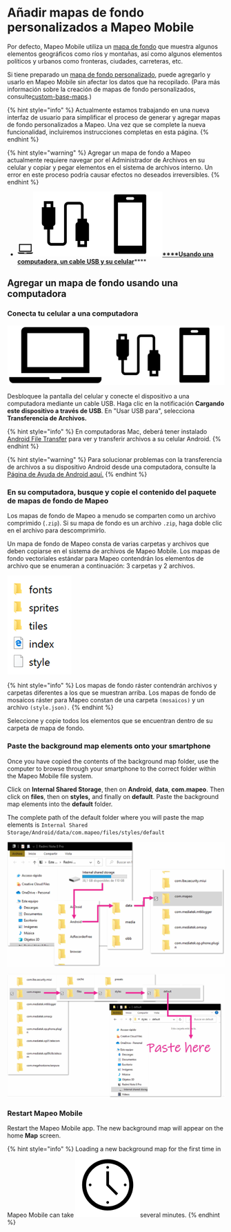 # Añadir mapas de fondo personalizados a  Mapeo Mobile

Por defecto, Mapeo Mobile utiliza un [mapa de fondo](../will-mapeo-work-out-of-the-box-for-me/default-base-map.md) que muestra algunos elementos geográficos como ríos y montañas, así como algunos elementos políticos y urbanos como fronteras, ciudades, carreteras, etc.&#x20;

Si tiene preparado un [mapa de fondo personalizado](../customization-options/custom-base-maps/), puede agregarlo y usarlo en Mapeo Mobile sin afectar los datos que ha recopilado. (Para más información sobre la creación de mapas de fondo personalizados, consulte[custom-base-maps](../customization-options/custom-base-maps/ "mention").)

{% hint style="info" %}
Actualmente estamos trabajando en una nueva interfaz de usuario para simplificar el proceso de generar y agregar mapas de fondo personalizados a Mapeo. Una vez que se complete la nueva funcionalidad, incluiremos instrucciones completas en esta página.
{% endhint %}

{% hint style="warning" %}
Agregar un mapa de fondo a Mapeo actualmente requiere navegar por el Administrador de Archivos en su celular y copiar y pegar elementos en el sistema de archivos interno. Un error en este proceso podría causar efectos no deseados irreversibles.
{% endhint %}

* ****[<img src="../../.gitbook/assets/laptop-icon.png" alt="" data-size="line">****<img src="../../.gitbook/assets/image (40).png" alt="" data-size="line">****<img src="../../.gitbook/assets/image (9).png" alt="" data-size="line">****](adding-custom-base-maps-to-mapeo-mobile.md#a.-adding-the-base-map-using-a-computer)****[**Usando una computadora, un cable USB y su celular**](adding-custom-base-maps-to-mapeo-mobile.md#agregar-un-mapa-de-fondo-usando-una-computadora)****

## Agregar un mapa de fondo usando una computadora

### Conecta tu celular a una computadora

![](<../../.gitbook/assets/image (22).png>)

Desbloquee la pantalla del celular y conecte el dispositivo a una computadora mediante un cable USB. Haga clic en la notificación **Cargando este dispositivo a través de USB**. En "Usar USB para", selecciona **Transferencia de Archivos.**

{% hint style="info" %}
En computadoras Mac, deberá tener instalado [Android File Transfer](https://www.android.com/filetransfer/) para ver y transferir archivos a su celular Android.
{% endhint %}

{% hint style="warning" %}
Para solucionar problemas con la transferencia de archivos a su dispositivo Android desde una computadora, consulte la [Página de Ayuda de Android aquí.](https://support.google.com/android/answer/9064445?hl=en#zippy=%2Cwindows-computer%2Cmac-computer%2Cchromebook)
{% endhint %}

### En su computadora, busque y copie el contenido del paquete de mapas de fondo de Mapeo

Los mapas de fondo de Mapeo a menudo se comparten como un archivo comprimido (`.zip`). Si su mapa de fondo es un archivo `.zip`, haga doble clic en el archivo para descomprimirlo.&#x20;

Un mapa de fondo de Mapeo consta de varias carpetas y archivos que deben copiarse en el sistema de archivos de Mapeo Mobile. Los mapas de fondo vectoriales estándar para Mapeo contendrán los elementos de archivo que se enumeran a continuación: 3 carpetas y 2 archivos.

![](<../../.gitbook/assets/image (3).png>)

{% hint style="info" %}
Los mapas de fondo ráster contendrán archivos y carpetas diferentes a los que se muestran arriba. Los mapas de fondo de mosaicos ráster para Mapeo constan de una carpeta `(mosaicos)` y un archivo `(style.json).`
{% endhint %}

Seleccione y copie todos los elementos que se encuentran dentro de su carpeta de mapa de fondo.

### Paste the background map elements onto your smartphone

Once you have copied the contents of the background map folder, use the computer to browse through your smartphone to the correct folder within the Mapeo Mobile file system.&#x20;

Click on **Internal Shared Storage**, then on **Android**, **data**, **com.mapeo**. Then click on **files**, then on **styles,** and finally on **default**. Paste the background map elements into the **default** folder.&#x20;

The complete path of the default folder where you will paste the map elements is `Internal Shared Storage/Android/data/com.mapeo/files/styles/default`

![](<../../.gitbook/assets/Add base map in mobile - part1 (2).jpg>)

![](<../../.gitbook/assets/Add base map in mobile - part2.jpg>)

### Restart Mapeo Mobile

Restart the Mapeo Mobile app. The new background map will appear on the home **Map** screen.&#x20;

{% hint style="info" %}
Loading a new background map for the first time in Mapeo Mobile can take <img src="../../.gitbook/assets/image (6).png" alt="" data-size="line">several minutes.
{% endhint %}
